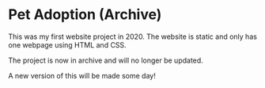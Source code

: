 # Pet Adoption (Archive)
This was my first website project in 2020. The website is static and only has one webpage using HTML and CSS.

The project is now in archive and will no longer be updated.

A new version of this will be made some day!
 